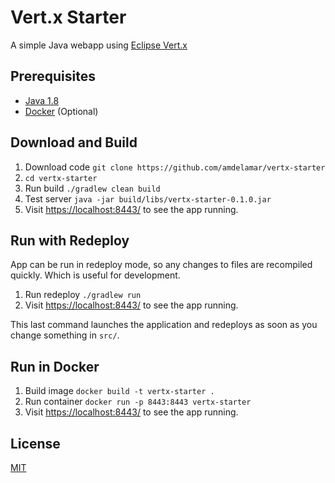 # Vert.x Starter

A simple Java webapp using [Eclipse Vert.x](http://vertx.io)

## Prerequisites

* [Java 1.8](https://www.java.com/download/)
* [Docker](https://docs.docker.com/engine/installation/) (Optional)

## Download and Build

1. Download code `git clone https://github.com/amdelamar/vertx-starter`
1. `cd vertx-starter`
1. Run build `./gradlew clean build`
1. Test server `java -jar build/libs/vertx-starter-0.1.0.jar`
1. Visit [https://localhost:8443/](https://localhost:8443/) to see the app running.

## Run with Redeploy

App can be run in redeploy mode, so any changes to files are recompiled quickly. Which is useful for development.

1. Run redeploy `./gradlew run`
1. Visit [https://localhost:8443/](https://localhost:8443/) to see the app running.

This last command launches the application and redeploys as soon as you change something in `src/`.

## Run in Docker

1. Build image `docker build -t vertx-starter .`
1. Run container `docker run -p 8443:8443 vertx-starter`
1. Visit [https://localhost:8443/](https://localhost:8443/) to see the app running.

## License

[MIT](/LICENSE)

